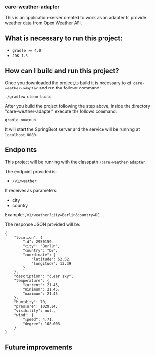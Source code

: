 ### care-weather-adapter
This is an application-server created to work as an adapter to provide weather data from Open Weather API.

## What is necessary to run this project:

- ```gradle >= 4.0```
- ```JDK 1.8```

## How can I build and run this project?
Once you downloaded the project,to build it is necessary to ```cd care-weather-adapter``` and run the follows command:

```./gradlew clean build```

After you build the project following the step above, inside the directory "care-weather-adapter" execute the follows command:

```gradle bootRun```

It will start the SpringBoot server and the service will be running at ```localhost:8080```.

## Endpoints

This project will be running with the classpath ```/care-weather-adapter```.

The endpoint provided is:

- ```/v1/weather```

It receives as parameters:

- city
- country

Example: ```/v1/weather?city=Berlin&country=DE```

The response JSON provided will be:

```
{
    "location": {
        "id": 2950159,
        "city": "Berlin",
        "country": "DE",
        "coordinate": {
            "latitude": 52.52,
            "longitude": 13.39
        }
    },
    "description": "clear sky",
    "temperature": {
        "current": 21.45,
        "minimum": 21.45,
        "maximum": 21.45
    },
    "humidity": 70,
    "pressure": 1029.14,
    "visibility": null,
    "wind": {
        "speed": 4.71,
        "degree": 108.003
    }
}
```

## Future improvements
